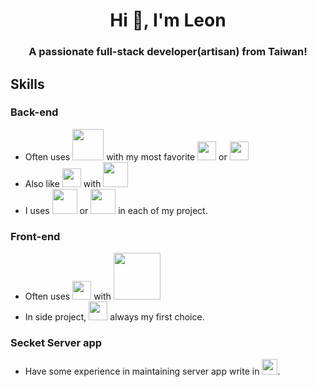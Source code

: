 <h1 align="center">Hi 👋, I'm Leon</h1>
<h3 align="center">A passionate full-stack developer(artisan) from Taiwan!</h3>

<h2>Skills</h2>

<h3>Back-end</h3>

 - Often uses <img width="50" src="https://cdn.worldvectorlogo.com/logos/php-1.svg">  with  my most favorite <img width="30" src="https://cdn.worldvectorlogo.com/logos/laravel-2.svg"> or <img width="30" src="https://cdn.worldvectorlogo.com/logos/codeigniter.svg">
 - Also like <img width="30" src="https://cdn.worldvectorlogo.com/logos/typescript.svg">  with  <img width="40" src="https://d33wubrfki0l68.cloudfront.net/e937e774cbbe23635999615ad5d7732decad182a/26072/logo-small.ede75a6b.svg">
 - I uses <img width="40" src="https://cdn.worldvectorlogo.com/logos/mysql-6.svg"> or <img width="40" src="https://cdn.worldvectorlogo.com/logos/mariadb.svg"> in each of my project.

 <h3>Front-end</h3>

 - Often uses <img width="30" src="https://cdn.worldvectorlogo.com/logos/logo-javascript.svg"> with <img width="75" src="https://cdn.worldvectorlogo.com/logos/jquery-2.svg">
 - In side project, <img width="30" src="https://cdn.worldvectorlogo.com/logos/angular-icon-1.svg"> always my first choice.

<h3>Secket Server app</h3>

 - Have some experience in maintaining server app write in <img width="25" src="https://cdn.worldvectorlogo.com/logos/gopher.svg">.
